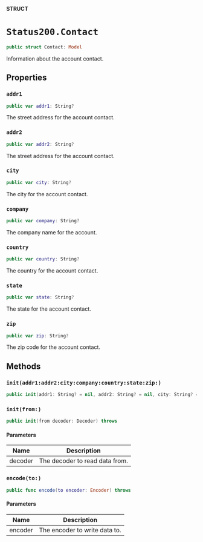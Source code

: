 **STRUCT**

# `Status200.Contact`

```swift
public struct Contact: Model
```

Information about the account contact.

## Properties
### `addr1`

```swift
public var addr1: String?
```

The street address for the account contact.

### `addr2`

```swift
public var addr2: String?
```

The street address for the account contact.

### `city`

```swift
public var city: String?
```

The city for the account contact.

### `company`

```swift
public var company: String?
```

The company name for the account.

### `country`

```swift
public var country: String?
```

The country for the account contact.

### `state`

```swift
public var state: String?
```

The state for the account contact.

### `zip`

```swift
public var zip: String?
```

The zip code for the account contact.

## Methods
### `init(addr1:addr2:city:company:country:state:zip:)`

```swift
public init(addr1: String? = nil, addr2: String? = nil, city: String? = nil, company: String? = nil, country: String? = nil, state: String? = nil, zip: String? = nil)
```

### `init(from:)`

```swift
public init(from decoder: Decoder) throws
```

#### Parameters

| Name | Description |
| ---- | ----------- |
| decoder | The decoder to read data from. |

### `encode(to:)`

```swift
public func encode(to encoder: Encoder) throws
```

#### Parameters

| Name | Description |
| ---- | ----------- |
| encoder | The encoder to write data to. |